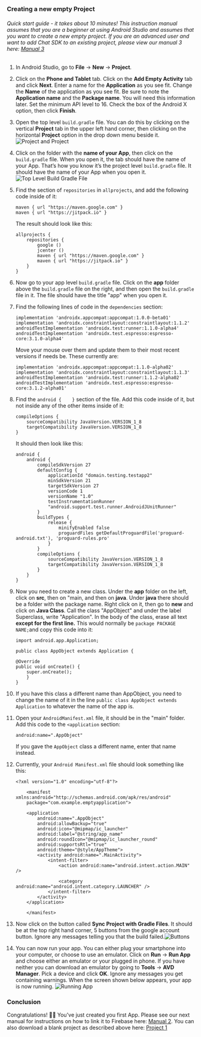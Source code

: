 ### Creating a new empty Project

###### Quick start guide - it takes about 10 minutes! This instruction manual assumes that you are a beginner at using Android Studio and assumes that you want to create a new empty project. If you are an advanced user and want to add Chat SDK to an existing project, please view our manual 3 here: [Manual 3](https://github.com/thecmart/manuals/blob/master/Tutorials/Manual%203%20Integrating%20ChatSDK%20into%20the%20new%20project.md)

1. In Android Studio, go to **File** -> **New** -> **Project**.

2. Click on the **Phone and Tablet** tab. Click on the **Add Empty Activity** tab and click **Next**. Enter a name for the **Application** as you see fit. Change the **Name** of the application as you see fit. Be sure to note the **Application name** and the **Package name**. You will need this information later. Set the minimum API level to 16. Check the box of the Android X option, then click **Finish**.

3. Open the top level `build.gradle` file. You can do this by clicking on the vertical **Project** tab in the upper left hand corner, then clicking on the horizontal **Project** option in the drop down menu beside it. ![Project and Project](https://github.com/thecmart/manuals/blob/master/Images/Project%20and%20Project.png)

4. Click on the folder with the **name of your App**, then click on the `build.gradle` file. When you open it, the tab should have the name of your App. That’s how you know it’s the project level `build.gradle` file. It should have the name of your App when you open it. ![Top Level Build Gradle File](https://github.com/thecmart/manuals/blob/master/Images/Top%20Level%20Build%20Gradle%20File.png)

5. Find the section of `repositories` in `allprojects`, and add the following code inside of it:

   ```
   maven { url "https://maven.google.com" }
   maven { url "https://jitpack.io" }
   ```

   The result should look like this:

   ```
   allprojects {
       repositories {
           google ()
           jcenter ()
           maven { url "https://maven.google.com" }
           maven { url "https://jitpack.io" }
       }
   }
   ```

6. Now go to your app level `build.gradle` file. Click on the **app** folder above the `build.gradle` file on the right, and then open the `build.gradle` file in it. The file should have the title "app" when you open it.

7. Find the following lines of code in the `dependencies` section:

   ```
   implementation 'androidx.appcompat:appcompat:1.0.0-beta01'
   implementation 'androidx.constraintlayout:constraintlayout:1.1.2'
   androidTestImplementation 'androidx.test:runner:1.1.0-alpha4'
   androidTestImplementation 'androidx.test.espresso:espresso-core:3.1.0-alpha4'
   ```

   Move your mouse over them and update them to their most recent versions if needs be. These currently are:

   ```
   implementation 'androidx.appcompat:appcompat:1.1.0-alpha02'
   implementation 'androidx.constraintlayout:constraintlayout:1.1.3'
   androidTestImplementation 'androidx.test:runner:1.1.2-alpha02'
   androidTestImplementation 'androidx.test.espresso:espresso-core:3.1.2-alpha01'
   ```

8. Find the `android {    }` section of the file. Add this code inside of it, but not inside any of the other items inside of it:

   ```
   compileOptions {
       sourceCompatibility JavaVersion.VERSION_1_8
       targetCompatibility JavaVersion.VERSION_1_8
   }
   ```

   It should then look like this:

   ```
   android {
       android {
           compileSdkVersion 27
           defaultConfig {
               applicationId "domain.testing.testapp2"
               minSdkVersion 21
               targetSdkVersion 27
               versionCode 1
               versionName "1.0"
               testInstrumentationRunner
               "android.support.test.runner.AndroidJUnitRunner"
           }
           buildTypes {
               release {
                   minifyEnabled false
                   proguardFiles getDefaultProguardFile('proguard-android.txt'), 'proguard-rules.pro'
               }
           }
           compileOptions {
               sourceCompatibility JavaVersion.VERSION_1_8
               targetCompatibility JavaVersion.VERSION_1_8
           }
       }
   }
   ```

9. Now you need to create a new class. Under the **app** folder on the left, click on **src**, then on "main, and then on **java**. Under **java** there should  be a folder with the package name. Right click on it, then go to **new** and click on **Java Class**. Call the class "AppObject" and under the label Superclass, write "Application". In the body of the class, erase all text **except for the first line.** This would normally be `package PACKAGE NAME;`and copy this code into it:

   ```
   import android.app.Application;
   
   public class AppObject extends Application {
   
   @Override
   public void onCreate() {
       super.onCreate();
       }
   }
   ```

10. If you have this class a different name than AppObject, you need to change the name of it in the line `public class AppObject extends Application` to whatever the name of the app is.

11. Open your `AndroidManifest.xml` file, it should be in the "main" folder. Add this code to the `<application` section:

    ```
    android:name=".AppObject"
    ```

    If you gave the `AppObject` class a different name, enter that name instead.

12. Currently, your `Android Manifest.xml` file should look something like this:

    ```
    <?xml version="1.0" encoding="utf-8"?>

        <manifest xmlns:android="http://schemas.android.com/apk/res/android"
        package="com.example.emptyapplication">
        
        <application
            android:name=".AppObject"
            android:allowBackup="true"
            android:icon="@mipmap/ic_launcher"
            android:label="@string/app_name"
            android:roundIcon="@mipmap/ic_launcher_round"
            android:supportsRtl="true"
            android:theme="@style/AppTheme">
            <activity android:name=".MainActivity">
                <intent-filter>
                    <action android:name="android.intent.action.MAIN" />
                    
                    <category android:name="android.intent.category.LAUNCHER" />
                </intent-filter>
            </activity>
        </application>
                    
        </manifest>
    ```


13. Now click on the button called **Sync Project with Gradle Files**. It should be at the top right hand corner, 5 buttons from the google account button. Ignore any messages telling you that the build failed.![Buttons](https://github.com/thecmart/manuals/blob/master/Images/Buttons2.png)

14. You can now run your app. You can either plug your smartphone into your computer, or choose to use an emulator. Click on **Run** -> **Run App** and choose either an emulator or your plugged in phone. If you have neither you can download an emulator by going to **Tools** -> **AVD Manager**. Pick a device and click **OK**. Ignore any messages you get containing warnings. When the screen shown below appears, your app is now running. ![Running App](https://github.com/thecmart/manuals/blob/master/Images/Running%20App.png)

### Conclusion

Congratulations! 🎉🎉 You've just created you first App. Please see our next manual for instructions on how to link it to Firebase here: [Manual 2](https://github.com/thecmart/manuals/blob/master/Tutorials/Manual%202%20Linking%20an%20app%20to%20firebase.md). You can also download a blank project as described above here: [Project 1](https://github.com/thecmart/BlankApp)

